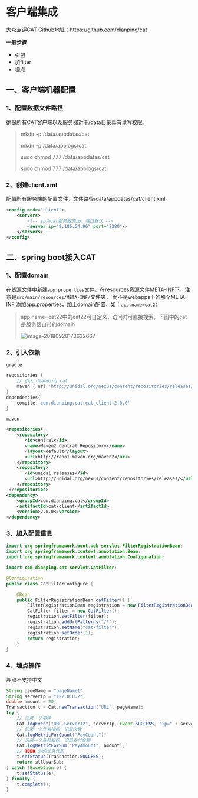 # 客户端集成

[大众点评CAT Github地址](https://github.com/dianping/cat#quick-start)：https://github.com/dianping/cat

**一般步骤**

- 引包
- 加filter
- 埋点

## 一、客户端机器配置

### 1、配置数据文件路径

确保所有CAT客户端以及服务器对于/data目录具有读写权限。

> mkdir -p /data/appdatas/cat
>
> mkdir -p /data/applogs/cat
>
> sudo chmod 777 /data/appdatas/cat
>
> sudo chmod 777 /data/applogs/cat

### 2、创建client.xml

配置所有服务端的配置文件，文件路径/data/appdatas/cat/client.xml。

```xml
<config mode="client">
    <servers>
        <!-- ip为cat服务器的ip，端口默认 -->
        <server ip="9.186.54.96" port="2280"/>
    </servers>
</config>
```



## 二、spring boot接入CAT

### 1、配置domain

在资源文件中新建`app.properties`文件，在resources资源文件META-INF下，注意是`src/main/resources/META-INF/`文件夹， 而不是webapps下的那个META-INF,添加app.properties，加上domain配置，如：`app.name=cat22`

> app.name=cat22中的cat22可自定义，访问时可直接搜索，下图中的cat是服务器自带的domain
>
> ![image-20180920173632667](https://ws3.sinaimg.cn/large/006tNbRwly1fvg53rvqi7j317q07q0um.jpg)

### 2、引入依赖

`gradle`

```groovy
repositories {
	// 引入 dianping cat 
	maven { url 'http://unidal.org/nexus/content/repositories/releases/'}
}
dependencies{
	compile 'com.dianping.cat:cat-client:2.0.0'
}
```

`maven`

```xml
<repositories>
    <repository>
       <id>central</id>
       <name>Maven2 Central Repository</name>
       <layout>default</layout>
       <url>http://repo1.maven.org/maven2</url>
    </repository>
    <repository>
       <id>unidal.releases</id>
       <url>http://unidal.org/nexus/content/repositories/releases/</url>
    </repository>
 </repositories>
<dependency>
    <groupId>com.dianping.cat</groupId>
    <artifactId>cat-client</artifactId>
    <version>2.0.0</version>
</dependency>
```

### 3、加入配置信息

```java
import org.springframework.boot.web.servlet.FilterRegistrationBean;
import org.springframework.context.annotation.Bean;
import org.springframework.context.annotation.Configuration;

import com.dianping.cat.servlet.CatFilter;

@Configuration
public class CatFilterConfigure {

	@Bean
	public FilterRegistrationBean catFilter() {
		FilterRegistrationBean registration = new FilterRegistrationBean();
		CatFilter filter = new CatFilter();
		registration.setFilter(filter);
		registration.addUrlPatterns("/*");
		registration.setName("cat-filter");
		registration.setOrder(1);
		return registration;
	}
}
```

### 4、埋点操作

埋点不支持中文

```java
String pageName = "pageName1";
String serverIp = "127.0.0.2";
double amount = 20;
Transaction t = Cat.newTransaction("URL", pageName);
try {
    // 记录一个事件
    Cat.logEvent("URL.Server12", serverIp, Event.SUCCESS, "ip=" + serverIp + "&name=1");
    // 记录一个业务指标，记录次数
    Cat.logMetricForCount("PayCount");
    // 记录一个业务指标，记录支付金额
    Cat.logMetricForSum("PayAmount", amount);
    // TODO 你的业务代码
    t.setStatus(Transaction.SUCCESS);
    return allUserSub;
} catch (Exception e) {
    t.setStatus(e);
} finally {
    t.complete();
}
	
```

